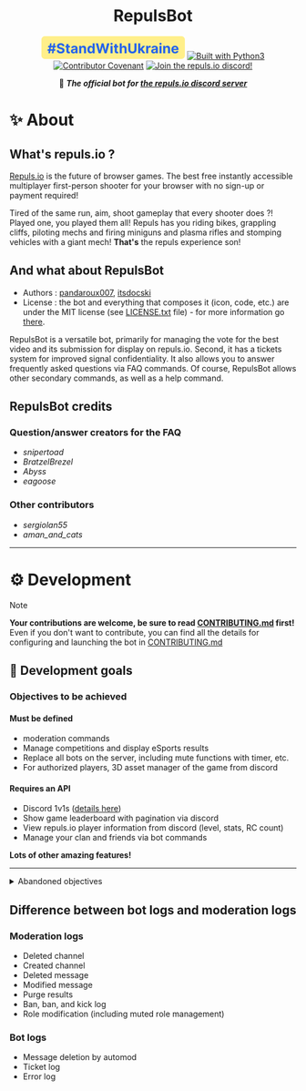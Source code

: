 <div align="center">

# RepulsBot
[![Stand With Ukraine](https://raw.githubusercontent.com/vshymanskyy/StandWithUkraine/main/badges/StandWithUkraine.svg)](https://stand-with-ukraine.pp.ua)
[![Built with Python3](https://img.shields.io/badge/built%20with-Python3-yellow.svg)](https://www.python.org/)
[![Contributor Covenant](https://img.shields.io/badge/Contributor%20Covenant-2.1-4baaaa.svg)](CODE_OF_CONDUCT.md)
[![Join the repuls.io discord!](https://img.shields.io/discord/603655329120518223?logo=discord&logoColor=white&color=black)](https://discord.com/invite/2YKgx2HSfR)

💬 ***The official bot for [the repuls.io discord server](https://discord.com/invite/2YKgx2HSfR)***
</div>

# ✨ About
## What's repuls.io ?
[Repuls.io](https://repuls.io/home) is the future of browser games.
The best free instantly accessible multiplayer first-person shooter for your browser with no sign-up or payment required!

Tired of the same run, aim, shoot gameplay that every shooter does ?! Played one, you played them all! Repuls has you riding bikes, grappling cliffs, piloting mechs and firing miniguns and plasma rifles and stomping vehicles with a giant mech! **That's** the repuls experience son!
## And what about RepulsBot
- Authors : [pandaroux007](https://github.com/pandaroux007), [itsdocski](https://github.com/tahirG)
- License : the bot and everything that composes it (icon, code, etc.) are under the MIT license (see [LICENSE.txt](LICENSE.txt) file) - for more information go [there](https://opensource.org/license/mit).

RepulsBot is a versatile bot, primarily for managing the vote for the best video and its submission for display on repuls.io. Second, it has a tickets system for improved signal confidentiality. It also allows you to answer frequently asked questions via FAQ commands. Of course, RepulsBot allows other secondary commands, as well as a help command.

## RepulsBot credits
### Question/answer creators for the FAQ
- *snipertoad*
- *BratzelBrezel*
- *Abyss*
- *eagoose*
### Other contributors
- *sergiolan55*
- *aman_and_cats*
___
# ⚙️ Development
> [!NOTE]
> **Your contributions are welcome, be sure to read [CONTRIBUTING.md](CONTRIBUTING.md) first!** Even if you don't want to contribute, you can find all the details for configuring and launching the bot in [CONTRIBUTING.md](CONTRIBUTING.md)

## 🚀 Development goals
### Objectives to be achieved
#### Must be defined
- moderation commands
- Manage competitions and display eSports results
- Replace all bots on the server, including mute functions with timer, etc.
- For authorized players, 3D asset manager of the game from discord
#### Requires an API
- Discord 1v1s ([details here](https://discord.com/channels/603655329120518223/686216026412941429/1370057672304492554))
- Show game leaderboard with pagination via discord
- View repuls.io player information from discord (level, stats, RC count)
- Manage your clan and friends via bot commands

**Lots of other amazing features!**
___
<details>
<summary>Abandoned objectives</summary>

> - clear command (clean command but with messages' links)
> - Improved clean command ([discordpy.readthedocs.io](https://discordpy.readthedocs.io/en/stable/api.html#discord.TextChannel.delete_messages), [discord.com/developers](https://discord.com/developers/docs/resources/message#bulk-delete-messages) ?)

</details>

## Difference between bot logs and moderation logs
### Moderation logs
- Deleted channel
- Created channel
- Deleted message
- Modified message
- Purge results
- Ban, ban, and kick log
- Role modification (including muted role management)
### Bot logs
- Message deletion by automod
- Ticket log
- Error log